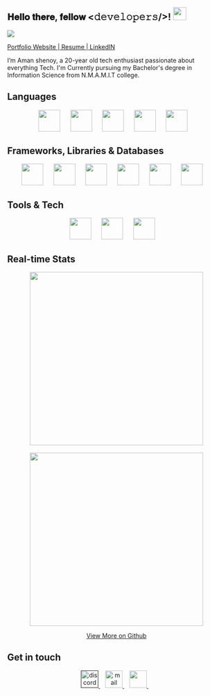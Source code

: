 <div align="left">
<h2> 𝐇𝐞𝐥𝐥𝐨 𝐭𝐡𝐞𝐫𝐞, 𝐟𝐞𝐥𝐥𝐨𝐰 <𝚍𝚎𝚟𝚎𝚕𝚘𝚙𝚎𝚛𝚜/>! <img src="https://user-images.githubusercontent.com/42378118/110234147-e3259600-7f4e-11eb-95be-0c4047144dea.gif" width="30"></h2>
</div>


![](https://komarev.com/ghpvc/?username=Amanshenoy008&color=red)

[Portfolio Website ]()|[ Resume  ](https://drive.google.com/file/d/1PdweTGIfd4tB9W3o9oSQEe3wID0tDgAt/view?usp=sharing)|[ LinkedIN](https://www.linkedin.com/in/aman-shenoy-343bb9233/)

I’m Aman shenoy, a 20-year old tech enthusiast passionate about everything Tech. I'm Currently pursuing my Bachelor's degree in Information Science from N.M.A.M.I.T college.

     
##  Languages 
<p align="center">
<img src="https://www.svgrepo.com/show/303480/c-logo.svg" height="50px">&nbsp;&nbsp;&nbsp;&nbsp;&nbsp;
<img src="https://www.svgrepo.com/show/349402/html5.svg" height="50px">&nbsp;&nbsp;&nbsp;&nbsp;&nbsp;
<img src="https://www.svgrepo.com/show/349330/css3.svg"  height="50px">&nbsp;&nbsp;&nbsp;&nbsp;&nbsp;
<img src="https://www.svgrepo.com/show/349419/javascript.svg" height="50px">&nbsp;&nbsp;&nbsp;&nbsp;&nbsp;
<img src="https://www.svgrepo.com/show/374016/python.svg" height="50px">&nbsp;&nbsp;&nbsp;&nbsp;
</p>

##  Frameworks, Libraries & Databases 
<p align="center">
<img src="https://www.svgrepo.com/show/355190/reactjs.svg" height="50px">&nbsp;&nbsp;&nbsp;&nbsp;&nbsp;
<img src="https://www.svgrepo.com/show/374118/tailwind.svg" height="50px">&nbsp;&nbsp;&nbsp;&nbsp;&nbsp;
<img src="https://www.svgrepo.com/show/349502/sass.svg" height="50px">&nbsp;&nbsp;&nbsp;&nbsp;&nbsp;
<img src="https://www.svgrepo.com/show/331488/mongodb.svg" height="50px">&nbsp;&nbsp;&nbsp;&nbsp;&nbsp;
<img src="https://camo.githubusercontent.com/55c96f41fc5dba5af624827c4205fdb469978360e0554d081b71cab80d0b2e1d/687474703a2f2f7777772e6572696b61736c616e642e636f6d2f7374617469632f696d616765732f6d6f6e676f6f73652e706e67" height="50px">&nbsp;&nbsp;&nbsp;&nbsp;&nbsp;
 <img src="https://www.svgrepo.com/show/373595/firebase.svg" height="50px">&nbsp;&nbsp;&nbsp;&nbsp;&nbsp;

</p>

## Tools & Tech
<p align="center">
<img src="https://www.svgrepo.com/show/373623/git.svg" height="50px">&nbsp;&nbsp;&nbsp;&nbsp;&nbsp;
<img src="https://www.svgrepo.com/show/312259/github.svg" height="50px">&nbsp;&nbsp;&nbsp;&nbsp;&nbsp;
<img src="https://www.svgrepo.com/show/376356/aws.svg" height="50px">&nbsp;&nbsp;&nbsp;&nbsp;&nbsp;
</p>

## Real-time Stats
<p align = "center">
  <img src = "https://github-readme-stats.vercel.app/api?username=Amanshenoy008&count_private=true" width = 400>
  <br><br>
  <img src = "https://github-readme-streak-stats.herokuapp.com/?user=Amanshenoy008" width = 400>
</p>



<p align="center">
    <a href="https://github.com/Amanshenoy008?tab=repositories" target="_blank">View More on Github
    </a>
</p>


## Get in touch
<p align="center">
    <a href="" target="_blank">
    <img src="https://www.svgrepo.com/show/349338/discord.svg" height="40px" alt="discord"/>
    </a>&nbsp;&nbsp;
    <a href="mailto:nottherealaman@gmail.com" target="_blank">
    <img src="https://www.svgrepo.com/show/223047/gmail.svg" height="40px" alt="mail"/>
    </a>&nbsp;&nbsp;
    <a href="https://www.linkedin.com/in/aman-shenoy-343bb9233/" target="_blank">
    <img src="https://www.svgrepo.com/show/134579/linkedin.svg" height="40px"/>
    </a>&nbsp;&nbsp;
    
</p>



